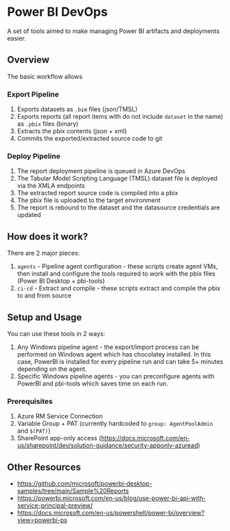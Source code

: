 # Power BI DevOps

A set of tools aimed to make managing Power BI artifacts and deployments easier.

## Overview

The basic workflow allows

### Export Pipeline

1. Exports datasets as `.bim` files (json/TMSL)
1. Exports reports (all report items with do not include `dataset` in the name) as `.pbix` files (binary)
1. Extracts the pbix contents (json + xml)
1. Commits the exported/extracted source code to git

### Deploy Pipeline

1. The report deployment pipeline is queued in Azure DevOps
1. The Tabular Model Scripting Language (TMSL) dataset file is deployed via the XMLA endpoints
1. The extracted report source code is compiled into a pbix
1. The pbix file is uploaded to the target environment
1. The report is rebound to the dataset and the datasource credentials are updated

## How does it work?

There are 2 major pieces:

1. `agents` - Pipeline agent configuration - these scripts create agent VMs, then install and configure the tools required to work with the pbix files (Power BI Desktop + pbi-tools)
1. `ci-cd` - Extract and compile - these scripts extract and compile the pbix to and from source

## Setup and Usage

You can use these tools in 2 ways:

1. Any Windows pipeline agent - the export/import process can be performed on Windows agent which has chocolatey installed. In this case, PowerBI is installed for every pipeline run and can take 5+ minutes depending on the agent.
1. Specific Windows pipeline agents - you can preconfigure agents with PowerBI and pbi-tools which saves time on each run.

### Prerequisites

1. Azure RM Service Connection
1. Variable Group + PAT (currently hardcoded to `group: AgentPoolAdmin` and `$(PAT)`)
1. SharePoint app-only access (https://docs.microsoft.com/en-us/sharepoint/dev/solution-guidance/security-apponly-azuread)

## Other Resources

- https://github.com/microsoft/powerbi-desktop-samples/tree/main/Sample%20Reports
- https://powerbi.microsoft.com/en-us/blog/use-power-bi-api-with-service-principal-preview/
- https://docs.microsoft.com/en-us/powershell/power-bi/overview?view=powerbi-ps